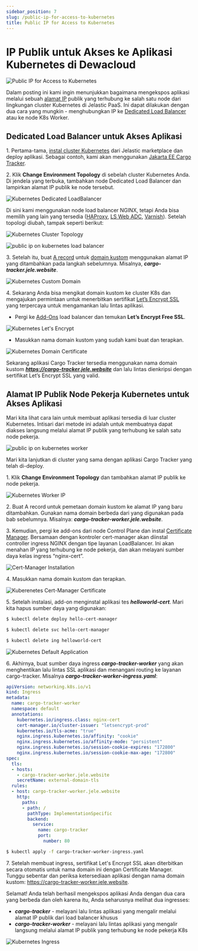 ```yaml
---
sidebar_position: 7
slug: /public-ip-for-access-to-kubernetes
title: Public IP for Access to Kubernetes
---
```

# IP Publik untuk Akses ke Aplikasi Kubernetes di Dewacloud
![Public IP for Access to Kubernetes](#)

Dalam posting ini kami ingin menunjukkan bagaimana mengekspos aplikasi melalui sebuah [alamat IP](<https://docs.dewacloud.com/docs/public-ip/>) publik yang terhubung ke salah satu node dari lingkungan cluster Kubernetes di Jelastic PaaS. Ini dapat dilakukan dengan dua cara yang mungkin - menghubungkan IP ke [Dedicated Load Balancer](<https://docs.dewacloud.com/docs/load-balancing/>) atau ke node K8s Worker.

## Dedicated Load Balancer untuk Akses Aplikasi

1\. Pertama-tama, [instal cluster Kubernetes](<https://docs.dewacloud.com/docs/kubernetes-cluster-installation>) dari Jelastic marketplace dan deploy aplikasi. Sebagai contoh, kami akan menggunakan [Jakarta EE Cargo Tracker](<https://docs.dewacloud.com/docs/jakarta-ee-deployment-kubernetes/>).

2\. Klik **Change Environment Topology** di sebelah cluster Kubernetes Anda. Di jendela yang terbuka, tambahkan node Dedicated Load Balancer dan lampirkan alamat IP publik ke node tersebut.

![Kubernetes Dedicated LoadBalancer](#)

Di sini kami menggunakan node load balancer NGINX, tetapi Anda bisa memilih yang lain yang tersedia ([HAProxy](<https://docs.jelastic.com/haproxy/>), [LS Web ADC](<https://docs.jelastic.com/litespeed-web-adc/>), [Varnish](<https://docs.jelastic.com/varnish/>)). Setelah topologi diubah, tampak seperti berikut:

![Kubernetes Cluster Topology](#)

![public ip on kubernetes load balancer](#)

3\. Setelah itu, buat [A record](<https://docs.dewacloud.com/docs/custom-domains/#how-to-configure-dns-record>) untuk [domain kustom](<https://docs.dewacloud.com/docs/custom-domains/>) menggunakan alamat IP yang ditambahkan pada langkah sebelumnya. Misalnya, **_cargo-tracker.jele.website_**.

![Kubernetes Custom Domain](#)

4\. Sekarang Anda bisa mengikat domain kustom ke cluster K8s dan mengajukan permintaan untuk menerbitkan sertifikat [Let’s Encrypt SSL](<https://www.virtuozzo.com/company/blog/free-ssl-certificates-with-lets-encrypt/>) yang terpercaya untuk mengamankan lalu lintas aplikasi.

  * Pergi ke [Add-Ons](<https://docs.jelastic.com/marketplace/>) load balancer dan temukan **Let’s Encrypt Free SSL**.

![Kubernetes Let's Encrypt](#)

  * Masukkan nama domain kustom yang sudah kami buat dan terapkan.

![Kubernetes Domain Certificate](#)

Sekarang aplikasi Cargo Tracker tersedia menggunakan nama domain kustom **_https://cargo-tracker.jele.website_** dan lalu lintas dienkripsi dengan sertifikat Let’s Encrypt SSL yang valid.

## Alamat IP Publik Node Pekerja Kubernetes untuk Akses Aplikasi

Mari kita lihat cara lain untuk membuat aplikasi tersedia di luar cluster Kubernetes. Intisari dari metode ini adalah untuk membuatnya dapat diakses langsung melalui alamat IP publik yang terhubung ke salah satu node pekerja.

![public ip on kubernetes worker](#)

Mari kita lanjutkan di cluster yang sama dengan aplikasi Cargo Tracker yang telah di-deploy.

1\. Klik **Change Environment Topology** dan tambahkan alamat IP publik ke node pekerja.

![Kubernetes Worker IP](#)

2\. Buat A record untuk pemetaan domain kustom ke alamat IP yang baru ditambahkan. Gunakan nama domain berbeda dari yang digunakan pada bab sebelumnya. Misalnya: **_cargo-tracker-worker.jele.website_**.

3\. Kemudian, pergi ke add-ons dari node Control Plane dan instal [Certificate Manager](<https://cert-manager.io/docs/>). Bersamaan dengan kontroler cert-manager akan diinstal controller ingress NGINX dengan tipe layanan LoadBalancer. Ini akan menahan IP yang terhubung ke node pekerja, dan akan melayani sumber daya kelas ingress “nginx-cert”.

![Cert-Manager Installation](#)

4\. Masukkan nama domain kustom dan terapkan.

![Kuberenetes Cert-Manager Certificate](#)

5\. Setelah instalasi, add-on menginstal aplikasi tes **_helloworld-cert_**. Mari kita hapus sumber daya yang digunakan:

```bash
$ kubectl delete deploy hello-cert-manager

$ kubectl delete svc hello-cert-manager

$ kubectl delete ing helloworld-cert
```

![Kubernetes Default Application](#)

6\. Akhirnya, buat sumber daya ingress **_cargo-tracker-worker_** yang akan menghentikan lalu lintas SSL aplikasi dan menangani routing ke layanan cargo-tracker. Misalnya **_cargo-tracker-worker-ingress.yaml_**:

```yaml
apiVersion: networking.k8s.io/v1
kind: Ingress
metadata:
  name: cargo-tracker-worker
  namespace: default
  annotations:
    kubernetes.io/ingress.class: nginx-cert
    cert-manager.io/cluster-issuer: "letsencrypt-prod"
    kubernetes.io/tls-acme: "true"
    nginx.ingress.kubernetes.io/affinity: "cookie"
    nginx.ingress.kubernetes.io/affinity-mode: "persistent"
    nginx.ingress.kubernetes.io/session-cookie-expires: "172800"
    nginx.ingress.kubernetes.io/session-cookie-max-age: "172800"
spec:
  tls:
  - hosts:
    - cargo-tracker-worker.jele.website
    secretName: external-domain-tls
  rules:
  - host: cargo-tracker-worker.jele.website
    http:
      paths:
      - path: /
        pathType: ImplementationSpecific
        backend:
          service:
            name: cargo-tracker
            port:
              number: 80
```

```bash
$ kubectl apply -f cargo-tracker-worker-ingress.yaml
```

7\. Setelah membuat ingress, sertifikat Let's Encrypt SSL akan diterbitkan secara otomatis untuk nama domain ini dengan Certificate Manager. Tunggu sebentar dan periksa ketersediaan aplikasi dengan nama domain kustom: https://cargo-tracker-worker.jele.website.

Selamat! Anda telah berhasil mengekspos aplikasi Anda dengan dua cara yang berbeda dan oleh karena itu, Anda seharusnya melihat dua ingresses:

  * **_cargo-tracker_** \- melayani lalu lintas aplikasi yang mengalir melalui alamat IP publik dari load balancer khusus
  * **_cargo-tracker-worker_** \- melayani lalu lintas aplikasi yang mengalir langsung melalui alamat IP publik yang terhubung ke node pekerja K8s

![Kubernetes Ingress](#)
